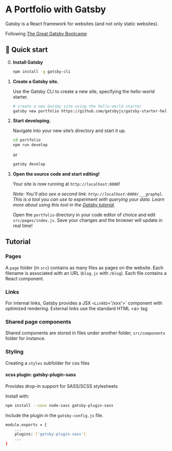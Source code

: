 #  A Portfolio with Gatsby

Gatsby is a React framework for websites (and not only static websites).

Following [The Great Gatsby Bootcamp](https://www.youtube.com/watch?v=kzWIUX3CpuI)

## 🚀 Quick start

0.  **Install Gatsby**

    ```sh
    npm install -g gatsby-cli
    ```

1.  **Create a Gatsby site.**

    Use the Gatsby CLI to create a new site, specifying the hello-world starter.

    ```sh
    # create a new Gatsby site using the hello-world starter
    gatsby new portfolio https://github.com/gatsbyjs/gatsby-starter-hello-world
    ```

1.  **Start developing.**

    Navigate into your new site’s directory and start it up.

    ```sh
    cd portfolio
    npm run develop
    ```
    
    or
    
    ```sh
    gatsby develop
    ```

1.  **Open the source code and start editing!**

    Your site is now running at `http://localhost:8000`!

    _Note: You'll also see a second link: _`http://localhost:8000/___graphql`_. This is a tool you can use to experiment with querying your data. Learn more about using this tool in the [Gatsby tutorial](https://www.gatsbyjs.org/tutorial/part-five/#introducing-graphiql)._

    Open the `portfolio` directory in your code editor of choice and edit `src/pages/index.js`. Save your changes and the browser will update in real time!


##  Tutorial

### Pages 

A `page` folder (in `src`) contains as many files as pages on the website. Each filename is associated with an URL (`blog.js` with `/blog`).
Each file contains a React component.

### Links

For internal links, Gatsby provides a JSX `<Link`to='/xxx'>` component with optimized rendering.
External links use the standard HTML \<a> tag

### Shared page components

Shared components are stored in files under another folder, `src/components` folder for instance.

### Styling

Creating a `styles` subfolder for css files

#### scss plugin: gatsby-plugin-sass

Provides drop-in support for SASS/SCSS stylesheets

Install with:
```sh
npm install --save node-sass gatsby-plugin-sass
```

Include the plugin in the `gatsby-config.js` file.
```sh
module.exports = {
    ...
    plugins: ['gatsby-plugin-sass']
    ...
}
```
